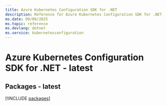 ```yaml
---
title: Azure Kubernetes Configuration SDK for .NET
description: Reference for Azure Kubernetes Configuration SDK for .NET
ms.date: 09/09/2025
ms.topic: reference
ms.devlang: dotnet
ms.service: kubernetesconfiguration
---
```

# Azure Kubernetes Configuration SDK for .NET - latest
## Packages - latest
[!INCLUDE [packages](kubernetes-configuration-index.md)]